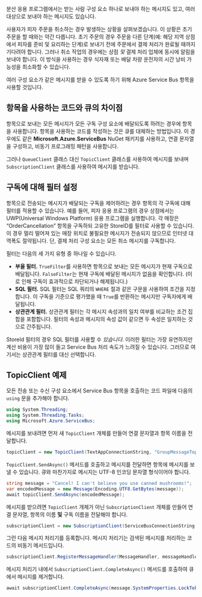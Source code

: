 분산 응용 프로그램에서는 받는 사람 구성 요소 하나로 보내야 하는 메시지도 있고, 여러 대상으로 보내야 하는 메시지도 있습니다.

사용자가 피자 주문을 취소하는 경우 발생하는 상황을 살펴보겠습니다. 이 상황은 초기 주문을 할 때와는 약간 다릅니다. 초기 주문의 경우 주문을 다른 단계(예: 해당 지역 상점에서 피자를 준비 및 요리하는 단계)로 보내기 전에 주문에서 결제 처리가 완료될 때까지 기다려야 합니다. 그러나 취소 작업의 경우에는 상점 *및* 결제 처리 업체에 동시에 알림을 보내야 합니다. 이 방식을 사용하는 경우 식자재 또는 배달 차량 운전자의 시간 낭비 가능성을 최소화할 수 있습니다.

여러 구성 요소가 같은 메시지를 받을 수 있도록 하기 위해 Azure Service Bus 항목을 사용할 것입니다.

## <a name="how-code-that-uses-topics-differs-from-queues"></a>항목을 사용하는 코드와 큐의 차이점

항목으로 보내는 모든 메시지가 모든 구독 구성 요소에 배달되도록 하려는 경우에 항목을 사용합니다. 항목을 사용하는 코드를 작성하는 것은 큐를 대체하는 방법입니다. 이 경우에도 같은 **Microsoft.Azure.ServiceBus** NuGet 패키지를 사용하고, 연결 문자열을 구성하고, 비동기 프로그래밍 패턴을 사용합니다.

그러나 `QueueClient` 클래스 대신 `TopicClient` 클래스를 사용하여 메시지를 보내며 `SubscriptionClient` 클래스를 사용하여 메시지를 받습니다.

## <a name="setting-filters-on-subscriptions"></a>구독에 대해 필터 설정

항목으로 전송되는 메시지가 배달되는 구독을 제어하려는 경우 항목의 각 구독에 대해 필터를 적용할 수 있습니다. 예를 들어, 피자 응용 프로그램의 경우 상점에서는 UWP(Universal Windows Platform) 응용 프로그램을 실행합니다. 각 매장은 “OrderCancellation” 항목을 구독하되 고유한 StoreID를 필터로 사용할 수 있습니다. 이 경우 멀리 떨어져 있는 매장 위치로 불필요한 메시지가 전송되지 않으므로 인터넷 대역폭도 절약됩니다. 단, 결제 처리 구성 요소는 모든 취소 메시지를 구독합니다.

필터는 다음의 세 가지 유형 중 하나일 수 있습니다.

- **부울 필터.** `TrueFilter`를 사용하면 항목으로 보내는 모든 메시지가 현재 구독으로 배달됩니다. `FalseFilter`는 현재 구독에 배달된 메시지가 없음을 확인합니다. (이로 인해 구독이 효과적으로 차단되거나 해제됩니다.)
- **SQL 필터.** SQL 필터는 SQL 쿼리의 `WHERE` 절과 같은 구문을 사용하여 조건을 지정합니다. 이 구독을 기준으로 평가했을 때 `True`를 반환하는 메시지만 구독자에게 배달됩니다.
- **상관관계 필터.** 상관관계 필터는 각 메시지 속성과의 일치 여부를 비교하는 조건 집합을 포함합니다. 필터의 속성과 메시지의 속성 값이 같으면 두 속성은 일치하는 것으로 간주됩니다.

StoreId 필터의 경우 SQL 필터를 사용할 수 *있습니다*. 이러한 필터는 가장 유연하지만 계산 비용이 가장 많이 들고 Service Bus 처리 속도가 느려질 수 있습니다. 그러므로 여기서는 상관관계 필터를 대신 선택합니다. 

## <a name="topicclient-example"></a>TopicClient 예제

모든 전송 또는 수신 구성 요소에서 Service Bus 항목을 호출하는 코드 파일에 다음의 `using` 문을 추가해야 합니다.

```C#
using System.Threading;
using System.Threading.Tasks;
using Microsoft.Azure.ServiceBus;
```

메시지를 보내려면 먼저 새 `TopicClient` 개체를 만들어 연결 문자열과 항목 이름을 전달합니다.

```C#
topicClient = new TopicClient(TextAppConnectionString, "GroupMessageTopic");
```

`TopicClient.SendAsync()` 메서드를 호출하고 메시지를 전달하면 항목에 메시지를 보낼 수 있습니다. 큐와 마찬가지로 메시지는 UTF-8 인코딩 문자열 형식이어야 합니다.

```C#
string message = "Cancel! I can't believe you use canned mushrooms!";
var encodedMessage = new Message(Encoding.UTF8.GetBytes(message));
await topicClient.SendAsync(encodedMessage);
```

메시지를 받으려면 `TopicClient` 개체가 아닌 `SubscriptionClient` 개체를 만들어 연결 문자열, 항목의 이름 **및** 구독 이름을 전달해야 합니다.

```C#
subscriptionClient = new SubscriptionClient(ServiceBusConnectionString, "GroupMessageTopic", "NorthAmerica");
```

그런 다음 메시지 처리기를 등록합니다. 메시지 처리기는 검색된 메시지를 처리하는 코드의 비동기 메서드입니다.

```C#
subscriptionClient.RegisterMessageHandler(MessageHandler, messageHandlerOptions);
```

메시지 처리기 내에서 `SubscriptionClient.CompleteAsync()` 메서드를 호출하여 큐에서 메시지를 제거합니다.

```C#
await subscriptionClient.CompleteAsync(message.SystemProperties.LockToken);
```